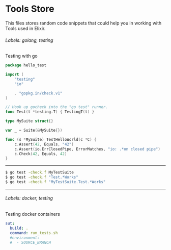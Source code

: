 Tools Store
===========

This files stores random code snippets that could help you in working with Tools used in Elixir.


###### Labels: golang, testing
Testing with go
```go
package hello_test

import (
    "testing"
    "io"

    . "gopkg.in/check.v1"
)

// Hook up gocheck into the "go test" runner.
func Test(t *testing.T) { TestingT(t) }

type MySuite struct{}

var _ = Suite(&MySuite{})

func (s *MySuite) TestHelloWorld(c *C) {
    c.Assert(42, Equals, "42")
    c.Assert(io.ErrClosedPipe, ErrorMatches, "io: .*on closed pipe")
    c.Check(42, Equals, 42)
}
```
-------------------------------------
```sh
$ go test -check.f MyTestSuite
$ go test -check.f "Test.*Works"
$ go test -check.f "MyTestSuite.Test.*Works"
```
-------------------------------------

###### Labels: docker, testing
Testing docker containers

```yml
sut:
  build: .
  command: run_tests.sh
  #environment:
  #  - SOURCE_BRANCH
```
